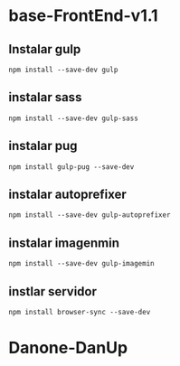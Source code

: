 # base-FrontEnd-v1.1

## Instalar gulp

```
npm install --save-dev gulp

```

##  instalar sass

```
npm install --save-dev gulp-sass 

```

## instalar pug

```
npm install gulp-pug --save-dev

```


## instalar autoprefixer

```
npm install --save-dev gulp-autoprefixer

```

## instalar imagenmin


```
npm install --save-dev gulp-imagemin

```

## instlar servidor

```
npm install browser-sync --save-dev

```








# Danone-DanUp
